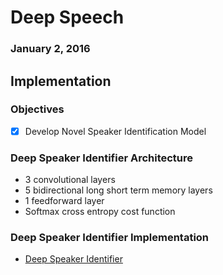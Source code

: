 # Deep Speech
### January 2, 2016

## Implementation

### Objectives

* [x] Develop Novel Speaker Identification Model

### Deep Speaker Identifier Architecture

* 3 convolutional layers
* 5 bidirectional long short term memory layers
* 1 feedforward layer
* Softmax cross entropy cost function

### Deep Speaker Identifier Implementation

* [Deep Speaker Identifier](../code/dsi.py)
